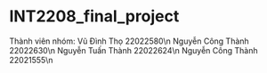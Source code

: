 # INT2208_final_project
Thành viên nhóm:
Vũ Đình Thọ 22022580\n
Nguyễn Công Thành 22022630\n
Nguyễn Tuấn Thành 22022624\n
Nguyễn Công Thành 22021555\n
